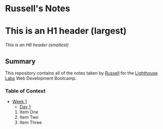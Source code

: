 # Russell's Notes
# This is an H1 header (largest)
###### This is an H6 header (smallest)

## Summary

This repository contains all of the notes taken by [Russell](https://github.com/russellcape) for the [Lighthouse Labs](https://www.lighthouselabs.ca) Web Development Bootcamp.

### Table of Context

* [Week 1](/Week_1)
  * [Day 1](/Day_1)
  1. Item One
  2. Item Two
  3. Item Three

